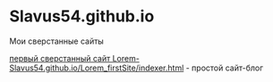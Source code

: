 # Slavus54.github.io
Мои сверстанные сайты


[первый сверстанный сайт Lorem- Slavus54.github.io/Lorem_firstSite/indexer.html]() - простой сайт-блог
